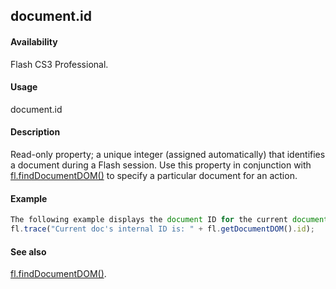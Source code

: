 ## document.id

#### Availability

Flash CS3 Professional.

#### Usage

document.id

#### Description

Read-only property; a unique integer (assigned automatically) that identifies a document during a Flash session. Use this property in conjunction with [fl.findDocumentDOM()](../flash_object_(fl)/fl25.md) to specify a particular document for an action.

#### Example

```javascript
The following example displays the document ID for the current document:
fl.trace("Current doc's internal ID is: " + fl.getDocumentDOM().id);

```
#### See also

[fl.findDocumentDOM()](../flash_object_(fl)/fl25.md).
